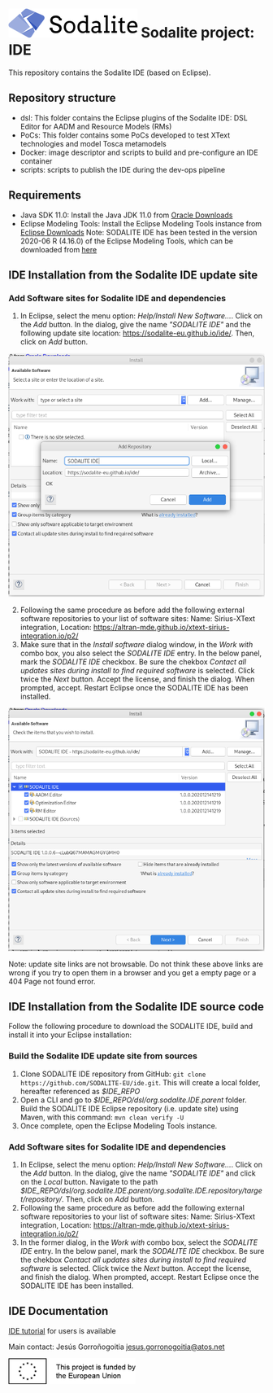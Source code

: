 # [![SODALITE](images/sodalite-logo.png)](https://www.sodalite.eu/) Sodalite project: IDE

This repository contains the Sodalite IDE (based on Eclipse).

## Repository structure

- dsl: This folder contains the Eclipse plugins of the Sodalite IDE: DSL Editor for AADM and Resource Models (RMs)
- PoCs: This folder contains some PoCs developed to test XText technologies and model Tosca metamodels
- Docker: image descriptor and scripts to build and pre-configure an IDE container
- scripts: scripts to publish the IDE during the dev-ops pipeline

## Requirements
- Java SDK 11.0:
Install the Java JDK 11.0 from [Oracle Downloads](https://www.oracle.com/java/technologies/javase-jdk11-downloads.html)
- Eclipse Modeling Tools:
Install the Eclipse Modeling Tools instance from [Eclipse Downloads](https://www.eclipse.org/downloads/)
Note: SODALITE IDE has been tested in the version 2020-06 R (4.16.0) of the Eclipse Modeling Tools, which can be downloaded from [here](https://www.eclipse.org/downloads/packages/release/2020-06/r/eclipse-modeling-tools)

## IDE Installation from the Sodalite IDE update site
### Add Software sites for Sodalite IDE and dependencies
1. In Eclipse, select the menu option: *Help/Install New Software...*. Click on the *Add* button. In the dialog, give the name *"SODALITE IDE"* and the following update site location: https://sodalite-eu.github.io/ide/. 
Then, click on *Add* button.  

![Dialog to add the SODALITE repository](images/Sodalite_Repository_Wizard.png)

2. Following the same procedure as before add the following external software repositories to your list of software sites:
Name: Sirius-XText integration, Location: https://altran-mde.github.io/xtext-sirius-integration.io/p2/
3. Make sure that in the *Install software* dialog window, in the *Work with* combo box, you also select the *SODALITE IDE* entry. In the below panel, mark the *SODALITE IDE* checkbox. Be sure the chekbox *Contact all updates sites during install to find required software* is selected. Click twice the *Next* button. Accept the license, and finish the dialog. When prompted, accept. Restart Eclipse once the SODALITE IDE has been installed.

![Dialog to select the SODALITE features to install](images/Sodalite_Installation_Wizard.png)

Note: update site links are not browsable. Do not think these above links are wrong if you try to open them in a browser and you get a empty page or a 404 Page not found error.

## IDE Installation from the Sodalite IDE source code

Follow the following procedure to download the SODALITE IDE, build and install it into your Eclipse installation:

### Build the Sodalite IDE update site from sources

1. Clone SODALITE IDE repository from GitHub: `git clone https://github.com/SODALITE-EU/ide.git`. This will create a local folder, hereafter referenced as *$IDE_REPO*
2. Open a CLI and go to *$IDE_REPO/dsl/org.sodalite.IDE.parent* folder. Build the SODALITE IDE Eclipse repository (i.e. update site) using Maven, with this command: `mvn clean verify -U`
3. Once complete, open the Eclipse Modeling Tools instance.

### Add Software sites for Sodalite IDE and dependencies

1. In Eclipse, select the menu option: *Help/Install New Software...*. Click on the *Add* button. In the dialog, give the name *"SODALITE IDE"* and click on the *Local* button. Navigate to the path *$IDE_REPO/dsl/org.sodalite.IDE.parent/org.sodalite.IDE.repository/target/repository/*. Then, click on *Add* button. 
2. Following the same procedure as before add the following external software repositories to your list of software sites:
Name: Sirius-XText integration, Location: https://altran-mde.github.io/xtext-sirius-integration.io/p2/
3. In the former dialog, in the *Work with* combo box, select the *SODALITE IDE* entry. In the below panel, mark the *SODALITE IDE* checkbox. Be sure the chekbox *Contact all updates sites during install to find required software* is selected. Click twice the *Next* button. Accept the license, and finish the dialog. When prompted, accept. Restart Eclipse once the SODALITE IDE has been installed.

## IDE Documentation
[IDE tutorial](https://docs.google.com/document/d/1w6wYJbTZvBbt5LD6sXReXbx1uPDjefYFAU5KEv8X_8w/edit?usp=sharing) for users is available

Main contact: Jesús Gorroñogoitia <jesus.gorronogoitia@atos.net>

![Project funded by the European Union](images/european.union.logo.png) 
